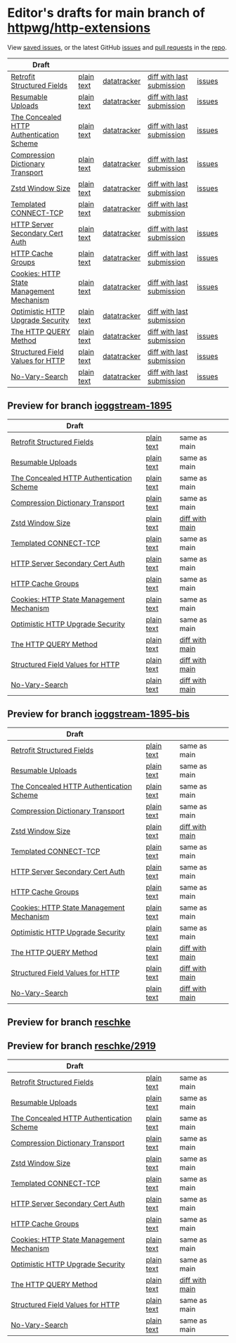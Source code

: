 # Editor's drafts for main branch of [httpwg/http-extensions](https://github.com/httpwg/http-extensions)

View [saved issues](issues.html), or the latest GitHub [issues](https://github.com/httpwg/http-extensions/issues) and [pull requests](https://github.com/httpwg/http-extensions/pulls) in the [repo](https://github.com/httpwg/http-extensions).

| Draft |     |     |     |     |     |
| ----- | --- | --- | --- | --- | --- |
| [Retrofit Structured Fields](./draft-ietf-httpbis-retrofit.html "Retrofit Structured Fields for HTTP (HTML)") | [plain text](./draft-ietf-httpbis-retrofit.txt "Retrofit Structured Fields for HTTP (Text)") | [datatracker](https://datatracker.ietf.org/doc/draft-ietf-httpbis-retrofit "Datatracker for draft-ietf-httpbis-retrofit") | [diff with last submission](https://author-tools.ietf.org/api/iddiff?doc_1=draft-ietf-httpbis-retrofit&url_2=https://httpwg.github.io/http-extensions/draft-ietf-httpbis-retrofit.txt) | [issues](https://github.com/httpwg/http-extensions/labels/retrofit) |
| [Resumable Uploads](./draft-ietf-httpbis-resumable-upload.html "Resumable Uploads for HTTP (HTML)") | [plain text](./draft-ietf-httpbis-resumable-upload.txt "Resumable Uploads for HTTP (Text)") | [datatracker](https://datatracker.ietf.org/doc/draft-ietf-httpbis-resumable-upload "Datatracker for draft-ietf-httpbis-resumable-upload") | [diff with last submission](https://author-tools.ietf.org/api/iddiff?doc_1=draft-ietf-httpbis-resumable-upload&url_2=https://httpwg.github.io/http-extensions/draft-ietf-httpbis-resumable-upload.txt) | [issues](https://github.com/httpwg/http-extensions/labels/resumable-upload) |
| [The Concealed HTTP Authentication Scheme](./draft-ietf-httpbis-unprompted-auth.html "The Concealed HTTP Authentication Scheme (HTML)") | [plain text](./draft-ietf-httpbis-unprompted-auth.txt "The Concealed HTTP Authentication Scheme (Text)") | [datatracker](https://datatracker.ietf.org/doc/draft-ietf-httpbis-unprompted-auth "Datatracker for draft-ietf-httpbis-unprompted-auth") | [diff with last submission](https://author-tools.ietf.org/api/iddiff?doc_1=draft-ietf-httpbis-unprompted-auth&url_2=https://httpwg.github.io/http-extensions/draft-ietf-httpbis-unprompted-auth.txt) | [issues](https://github.com/httpwg/http-extensions/labels/unprompted-auth) |
| [Compression Dictionary Transport](./draft-ietf-httpbis-compression-dictionary.html "Compression Dictionary Transport (HTML)") | [plain text](./draft-ietf-httpbis-compression-dictionary.txt "Compression Dictionary Transport (Text)") | [datatracker](https://datatracker.ietf.org/doc/draft-ietf-httpbis-compression-dictionary "Datatracker for draft-ietf-httpbis-compression-dictionary") | [diff with last submission](https://author-tools.ietf.org/api/iddiff?doc_1=draft-ietf-httpbis-compression-dictionary&url_2=https://httpwg.github.io/http-extensions/draft-ietf-httpbis-compression-dictionary.txt) | [issues](https://github.com/httpwg/http-extensions/labels/compression-dictionary) |
| [Zstd Window Size](./draft-ietf-httpbis-zstd-window-size.html "Window Sizing for Zstandard Content Encoding (HTML)") | [plain text](./draft-ietf-httpbis-zstd-window-size.txt "Window Sizing for Zstandard Content Encoding (Text)") | [datatracker](https://datatracker.ietf.org/doc/draft-ietf-httpbis-zstd-window-size "Datatracker for draft-ietf-httpbis-zstd-window-size") | [diff with last submission](https://author-tools.ietf.org/api/iddiff?doc_1=draft-ietf-httpbis-zstd-window-size&url_2=https://httpwg.github.io/http-extensions/draft-ietf-httpbis-zstd-window-size.txt) | [issues](https://github.com/httpwg/http-extensions/labels/zstd-window-size) |
| [Templated CONNECT-TCP](./draft-ietf-httpbis-connect-tcp.html "Template-Driven HTTP CONNECT Proxying for TCP (HTML)") | [plain text](./draft-ietf-httpbis-connect-tcp.txt "Template-Driven HTTP CONNECT Proxying for TCP (Text)") | [datatracker](https://datatracker.ietf.org/doc/draft-ietf-httpbis-connect-tcp "Datatracker for draft-ietf-httpbis-connect-tcp") | [diff with last submission](https://author-tools.ietf.org/api/iddiff?doc_1=draft-ietf-httpbis-connect-tcp&url_2=https://httpwg.github.io/http-extensions/draft-ietf-httpbis-connect-tcp.txt) |  |
| [HTTP Server Secondary Cert Auth](./draft-ietf-httpbis-secondary-server-certs.html "Secondary Certificate Authentication of HTTP Servers (HTML)") | [plain text](./draft-ietf-httpbis-secondary-server-certs.txt "Secondary Certificate Authentication of HTTP Servers (Text)") | [datatracker](https://datatracker.ietf.org/doc/draft-ietf-httpbis-secondary-server-certs "Datatracker for draft-ietf-httpbis-secondary-server-certs") | [diff with last submission](https://author-tools.ietf.org/api/iddiff?doc_1=draft-ietf-httpbis-secondary-server-certs&url_2=https://httpwg.github.io/http-extensions/draft-ietf-httpbis-secondary-server-certs.txt) | [issues](https://github.com/httpwg/http-extensions/labels/secondary-server-certs) |
| [HTTP Cache Groups](./draft-ietf-httpbis-cache-groups.html "HTTP Cache Groups (HTML)") | [plain text](./draft-ietf-httpbis-cache-groups.txt "HTTP Cache Groups (Text)") | [datatracker](https://datatracker.ietf.org/doc/draft-ietf-httpbis-cache-groups "Datatracker for draft-ietf-httpbis-cache-groups") | [diff with last submission](https://author-tools.ietf.org/api/iddiff?doc_1=draft-ietf-httpbis-cache-groups&url_2=https://httpwg.github.io/http-extensions/draft-ietf-httpbis-cache-groups.txt) | [issues](https://github.com/httpwg/http-extensions/labels/cache-groups) |
| [Cookies: HTTP State Management Mechanism](./draft-ietf-httpbis-rfc6265bis.html "Cookies: HTTP State Management Mechanism (HTML)") | [plain text](./draft-ietf-httpbis-rfc6265bis.txt "Cookies: HTTP State Management Mechanism (Text)") | [datatracker](https://datatracker.ietf.org/doc/draft-ietf-httpbis-rfc6265bis "Datatracker for draft-ietf-httpbis-rfc6265bis") | [diff with last submission](https://author-tools.ietf.org/api/iddiff?doc_1=draft-ietf-httpbis-rfc6265bis&url_2=https://httpwg.github.io/http-extensions/draft-ietf-httpbis-rfc6265bis.txt) | [issues](https://github.com/httpwg/http-extensions/labels/6265bis) |
| [Optimistic HTTP Upgrade Security](./draft-ietf-httpbis-optimistic-upgrade.html "Security Considerations for Optimistic Use of HTTP Upgrade (HTML)") | [plain text](./draft-ietf-httpbis-optimistic-upgrade.txt "Security Considerations for Optimistic Use of HTTP Upgrade (Text)") | [datatracker](https://datatracker.ietf.org/doc/draft-ietf-httpbis-optimistic-upgrade "Datatracker for draft-ietf-httpbis-optimistic-upgrade") | [diff with last submission](https://author-tools.ietf.org/api/iddiff?doc_1=draft-ietf-httpbis-optimistic-upgrade&url_2=https://httpwg.github.io/http-extensions/draft-ietf-httpbis-optimistic-upgrade.txt) |  |
| [The HTTP QUERY Method](./draft-ietf-httpbis-safe-method-w-body.html "The HTTP QUERY Method (HTML)") | [plain text](./draft-ietf-httpbis-safe-method-w-body.txt "The HTTP QUERY Method (Text)") | [datatracker](https://datatracker.ietf.org/doc/draft-ietf-httpbis-safe-method-w-body "Datatracker for draft-ietf-httpbis-safe-method-w-body") | [diff with last submission](https://author-tools.ietf.org/api/iddiff?doc_1=draft-ietf-httpbis-safe-method-w-body&url_2=https://httpwg.github.io/http-extensions/draft-ietf-httpbis-safe-method-w-body.txt) | [issues](https://github.com/httpwg/http-extensions/labels/query-method) |
| [Structured Field Values for HTTP](./draft-ietf-httpbis-sfbis.html "Structured Field Values for HTTP (HTML)") | [plain text](./draft-ietf-httpbis-sfbis.txt "Structured Field Values for HTTP (Text)") | [datatracker](https://datatracker.ietf.org/doc/draft-ietf-httpbis-sfbis "Datatracker for draft-ietf-httpbis-sfbis") | [diff with last submission](https://author-tools.ietf.org/api/iddiff?doc_1=draft-ietf-httpbis-sfbis&url_2=https://httpwg.github.io/http-extensions/draft-ietf-httpbis-sfbis.txt) | [issues](https://github.com/httpwg/http-extensions/labels/header-structure) |
| [No-Vary-Search](./draft-ietf-httpbis-no-vary-search.html "No-Vary-Search (HTML)") | [plain text](./draft-ietf-httpbis-no-vary-search.txt "No-Vary-Search (Text)") | [datatracker](https://datatracker.ietf.org/doc/draft-ietf-httpbis-no-vary-search "Datatracker for draft-ietf-httpbis-no-vary-search") | [diff with last submission](https://author-tools.ietf.org/api/iddiff?doc_1=draft-ietf-httpbis-no-vary-search&url_2=https://httpwg.github.io/http-extensions/draft-ietf-httpbis-no-vary-search.txt) | [issues](https://github.com/httpwg/http-extensions/labels/no-vary-search) |

## Preview for branch [ioggstream-1895](ioggstream-1895)

| Draft |     |     |     |
| ----- | --- | --- | --- |
| [Retrofit Structured Fields](ioggstream-1895/draft-ietf-httpbis-retrofit.html "Retrofit Structured Fields for HTTP (HTML)") | [plain text](ioggstream-1895/draft-ietf-httpbis-retrofit.txt "Retrofit Structured Fields for HTTP (Text)") | same as main |
| [Resumable Uploads](ioggstream-1895/draft-ietf-httpbis-resumable-upload.html "Resumable Uploads for HTTP (HTML)") | [plain text](ioggstream-1895/draft-ietf-httpbis-resumable-upload.txt "Resumable Uploads for HTTP (Text)") | same as main |
| [The Concealed HTTP Authentication Scheme](ioggstream-1895/draft-ietf-httpbis-unprompted-auth.html "The Concealed HTTP Authentication Scheme (HTML)") | [plain text](ioggstream-1895/draft-ietf-httpbis-unprompted-auth.txt "The Concealed HTTP Authentication Scheme (Text)") | same as main |
| [Compression Dictionary Transport](ioggstream-1895/draft-ietf-httpbis-compression-dictionary.html "Compression Dictionary Transport (HTML)") | [plain text](ioggstream-1895/draft-ietf-httpbis-compression-dictionary.txt "Compression Dictionary Transport (Text)") | same as main |
| [Zstd Window Size](ioggstream-1895/draft-ietf-httpbis-zstd-window-size.html "Window Sizing for Zstandard Content Encoding (HTML)") | [plain text](ioggstream-1895/draft-ietf-httpbis-zstd-window-size.txt "Window Sizing for Zstandard Content Encoding (Text)") | [diff with main](https://author-tools.ietf.org/api/iddiff?url_1=https://httpwg.github.io/http-extensions/draft-ietf-httpbis-zstd-window-size.txt&url_2=https://httpwg.github.io/http-extensions/ioggstream-1895/draft-ietf-httpbis-zstd-window-size.txt) |
| [Templated CONNECT-TCP](ioggstream-1895/draft-ietf-httpbis-connect-tcp.html "Template-Driven HTTP CONNECT Proxying for TCP (HTML)") | [plain text](ioggstream-1895/draft-ietf-httpbis-connect-tcp.txt "Template-Driven HTTP CONNECT Proxying for TCP (Text)") | same as main |
| [HTTP Server Secondary Cert Auth](ioggstream-1895/draft-ietf-httpbis-secondary-server-certs.html "Secondary Certificate Authentication of HTTP Servers (HTML)") | [plain text](ioggstream-1895/draft-ietf-httpbis-secondary-server-certs.txt "Secondary Certificate Authentication of HTTP Servers (Text)") | same as main |
| [HTTP Cache Groups](ioggstream-1895/draft-ietf-httpbis-cache-groups.html "HTTP Cache Groups (HTML)") | [plain text](ioggstream-1895/draft-ietf-httpbis-cache-groups.txt "HTTP Cache Groups (Text)") | same as main |
| [Cookies: HTTP State Management Mechanism](ioggstream-1895/draft-ietf-httpbis-rfc6265bis.html "Cookies: HTTP State Management Mechanism (HTML)") | [plain text](ioggstream-1895/draft-ietf-httpbis-rfc6265bis.txt "Cookies: HTTP State Management Mechanism (Text)") | same as main |
| [Optimistic HTTP Upgrade Security](ioggstream-1895/draft-ietf-httpbis-optimistic-upgrade.html "Security Considerations for Optimistic Use of HTTP Upgrade (HTML)") | [plain text](ioggstream-1895/draft-ietf-httpbis-optimistic-upgrade.txt "Security Considerations for Optimistic Use of HTTP Upgrade (Text)") | same as main |
| [The HTTP QUERY Method](ioggstream-1895/draft-ietf-httpbis-safe-method-w-body.html "The HTTP QUERY Method (HTML)") | [plain text](ioggstream-1895/draft-ietf-httpbis-safe-method-w-body.txt "The HTTP QUERY Method (Text)") | [diff with main](https://author-tools.ietf.org/api/iddiff?url_1=https://httpwg.github.io/http-extensions/draft-ietf-httpbis-safe-method-w-body.txt&url_2=https://httpwg.github.io/http-extensions/ioggstream-1895/draft-ietf-httpbis-safe-method-w-body.txt) |
| [Structured Field Values for HTTP](ioggstream-1895/draft-ietf-httpbis-sfbis.html "Structured Field Values for HTTP (HTML)") | [plain text](ioggstream-1895/draft-ietf-httpbis-sfbis.txt "Structured Field Values for HTTP (Text)") | [diff with main](https://author-tools.ietf.org/api/iddiff?url_1=https://httpwg.github.io/http-extensions/draft-ietf-httpbis-sfbis.txt&url_2=https://httpwg.github.io/http-extensions/ioggstream-1895/draft-ietf-httpbis-sfbis.txt) |
| [No-Vary-Search](ioggstream-1895/draft-ietf-httpbis-no-vary-search.html "No-Vary-Search (HTML)") | [plain text](ioggstream-1895/draft-ietf-httpbis-no-vary-search.txt "No-Vary-Search (Text)") | [diff with main](https://author-tools.ietf.org/api/iddiff?url_1=https://httpwg.github.io/http-extensions/draft-ietf-httpbis-no-vary-search.txt&url_2=https://httpwg.github.io/http-extensions/ioggstream-1895/draft-ietf-httpbis-no-vary-search.txt) |

## Preview for branch [ioggstream-1895-bis](ioggstream-1895-bis)

| Draft |     |     |     |
| ----- | --- | --- | --- |
| [Retrofit Structured Fields](ioggstream-1895-bis/draft-ietf-httpbis-retrofit.html "Retrofit Structured Fields for HTTP (HTML)") | [plain text](ioggstream-1895-bis/draft-ietf-httpbis-retrofit.txt "Retrofit Structured Fields for HTTP (Text)") | same as main |
| [Resumable Uploads](ioggstream-1895-bis/draft-ietf-httpbis-resumable-upload.html "Resumable Uploads for HTTP (HTML)") | [plain text](ioggstream-1895-bis/draft-ietf-httpbis-resumable-upload.txt "Resumable Uploads for HTTP (Text)") | same as main |
| [The Concealed HTTP Authentication Scheme](ioggstream-1895-bis/draft-ietf-httpbis-unprompted-auth.html "The Concealed HTTP Authentication Scheme (HTML)") | [plain text](ioggstream-1895-bis/draft-ietf-httpbis-unprompted-auth.txt "The Concealed HTTP Authentication Scheme (Text)") | same as main |
| [Compression Dictionary Transport](ioggstream-1895-bis/draft-ietf-httpbis-compression-dictionary.html "Compression Dictionary Transport (HTML)") | [plain text](ioggstream-1895-bis/draft-ietf-httpbis-compression-dictionary.txt "Compression Dictionary Transport (Text)") | same as main |
| [Zstd Window Size](ioggstream-1895-bis/draft-ietf-httpbis-zstd-window-size.html "Window Sizing for Zstandard Content Encoding (HTML)") | [plain text](ioggstream-1895-bis/draft-ietf-httpbis-zstd-window-size.txt "Window Sizing for Zstandard Content Encoding (Text)") | [diff with main](https://author-tools.ietf.org/api/iddiff?url_1=https://httpwg.github.io/http-extensions/draft-ietf-httpbis-zstd-window-size.txt&url_2=https://httpwg.github.io/http-extensions/ioggstream-1895-bis/draft-ietf-httpbis-zstd-window-size.txt) |
| [Templated CONNECT-TCP](ioggstream-1895-bis/draft-ietf-httpbis-connect-tcp.html "Template-Driven HTTP CONNECT Proxying for TCP (HTML)") | [plain text](ioggstream-1895-bis/draft-ietf-httpbis-connect-tcp.txt "Template-Driven HTTP CONNECT Proxying for TCP (Text)") | same as main |
| [HTTP Server Secondary Cert Auth](ioggstream-1895-bis/draft-ietf-httpbis-secondary-server-certs.html "Secondary Certificate Authentication of HTTP Servers (HTML)") | [plain text](ioggstream-1895-bis/draft-ietf-httpbis-secondary-server-certs.txt "Secondary Certificate Authentication of HTTP Servers (Text)") | same as main |
| [HTTP Cache Groups](ioggstream-1895-bis/draft-ietf-httpbis-cache-groups.html "HTTP Cache Groups (HTML)") | [plain text](ioggstream-1895-bis/draft-ietf-httpbis-cache-groups.txt "HTTP Cache Groups (Text)") | same as main |
| [Cookies: HTTP State Management Mechanism](ioggstream-1895-bis/draft-ietf-httpbis-rfc6265bis.html "Cookies: HTTP State Management Mechanism (HTML)") | [plain text](ioggstream-1895-bis/draft-ietf-httpbis-rfc6265bis.txt "Cookies: HTTP State Management Mechanism (Text)") | same as main |
| [Optimistic HTTP Upgrade Security](ioggstream-1895-bis/draft-ietf-httpbis-optimistic-upgrade.html "Security Considerations for Optimistic Use of HTTP Upgrade (HTML)") | [plain text](ioggstream-1895-bis/draft-ietf-httpbis-optimistic-upgrade.txt "Security Considerations for Optimistic Use of HTTP Upgrade (Text)") | same as main |
| [The HTTP QUERY Method](ioggstream-1895-bis/draft-ietf-httpbis-safe-method-w-body.html "The HTTP QUERY Method (HTML)") | [plain text](ioggstream-1895-bis/draft-ietf-httpbis-safe-method-w-body.txt "The HTTP QUERY Method (Text)") | [diff with main](https://author-tools.ietf.org/api/iddiff?url_1=https://httpwg.github.io/http-extensions/draft-ietf-httpbis-safe-method-w-body.txt&url_2=https://httpwg.github.io/http-extensions/ioggstream-1895-bis/draft-ietf-httpbis-safe-method-w-body.txt) |
| [Structured Field Values for HTTP](ioggstream-1895-bis/draft-ietf-httpbis-sfbis.html "Structured Field Values for HTTP (HTML)") | [plain text](ioggstream-1895-bis/draft-ietf-httpbis-sfbis.txt "Structured Field Values for HTTP (Text)") | [diff with main](https://author-tools.ietf.org/api/iddiff?url_1=https://httpwg.github.io/http-extensions/draft-ietf-httpbis-sfbis.txt&url_2=https://httpwg.github.io/http-extensions/ioggstream-1895-bis/draft-ietf-httpbis-sfbis.txt) |
| [No-Vary-Search](ioggstream-1895-bis/draft-ietf-httpbis-no-vary-search.html "No-Vary-Search (HTML)") | [plain text](ioggstream-1895-bis/draft-ietf-httpbis-no-vary-search.txt "No-Vary-Search (Text)") | [diff with main](https://author-tools.ietf.org/api/iddiff?url_1=https://httpwg.github.io/http-extensions/draft-ietf-httpbis-no-vary-search.txt&url_2=https://httpwg.github.io/http-extensions/ioggstream-1895-bis/draft-ietf-httpbis-no-vary-search.txt) |

## Preview for branch [reschke](reschke)

## Preview for branch [reschke/2919](reschke/2919)

| Draft |     |     |     |
| ----- | --- | --- | --- |
| [Retrofit Structured Fields](reschke/2919/draft-ietf-httpbis-retrofit.html "Retrofit Structured Fields for HTTP (HTML)") | [plain text](reschke/2919/draft-ietf-httpbis-retrofit.txt "Retrofit Structured Fields for HTTP (Text)") | same as main |
| [Resumable Uploads](reschke/2919/draft-ietf-httpbis-resumable-upload.html "Resumable Uploads for HTTP (HTML)") | [plain text](reschke/2919/draft-ietf-httpbis-resumable-upload.txt "Resumable Uploads for HTTP (Text)") | same as main |
| [The Concealed HTTP Authentication Scheme](reschke/2919/draft-ietf-httpbis-unprompted-auth.html "The Concealed HTTP Authentication Scheme (HTML)") | [plain text](reschke/2919/draft-ietf-httpbis-unprompted-auth.txt "The Concealed HTTP Authentication Scheme (Text)") | same as main |
| [Compression Dictionary Transport](reschke/2919/draft-ietf-httpbis-compression-dictionary.html "Compression Dictionary Transport (HTML)") | [plain text](reschke/2919/draft-ietf-httpbis-compression-dictionary.txt "Compression Dictionary Transport (Text)") | same as main |
| [Zstd Window Size](reschke/2919/draft-ietf-httpbis-zstd-window-size.html "Window Sizing for Zstandard Content Encoding (HTML)") | [plain text](reschke/2919/draft-ietf-httpbis-zstd-window-size.txt "Window Sizing for Zstandard Content Encoding (Text)") | same as main |
| [Templated CONNECT-TCP](reschke/2919/draft-ietf-httpbis-connect-tcp.html "Template-Driven HTTP CONNECT Proxying for TCP (HTML)") | [plain text](reschke/2919/draft-ietf-httpbis-connect-tcp.txt "Template-Driven HTTP CONNECT Proxying for TCP (Text)") | same as main |
| [HTTP Server Secondary Cert Auth](reschke/2919/draft-ietf-httpbis-secondary-server-certs.html "Secondary Certificate Authentication of HTTP Servers (HTML)") | [plain text](reschke/2919/draft-ietf-httpbis-secondary-server-certs.txt "Secondary Certificate Authentication of HTTP Servers (Text)") | same as main |
| [HTTP Cache Groups](reschke/2919/draft-ietf-httpbis-cache-groups.html "HTTP Cache Groups (HTML)") | [plain text](reschke/2919/draft-ietf-httpbis-cache-groups.txt "HTTP Cache Groups (Text)") | same as main |
| [Cookies: HTTP State Management Mechanism](reschke/2919/draft-ietf-httpbis-rfc6265bis.html "Cookies: HTTP State Management Mechanism (HTML)") | [plain text](reschke/2919/draft-ietf-httpbis-rfc6265bis.txt "Cookies: HTTP State Management Mechanism (Text)") | same as main |
| [Optimistic HTTP Upgrade Security](reschke/2919/draft-ietf-httpbis-optimistic-upgrade.html "Security Considerations for Optimistic Use of HTTP Upgrade (HTML)") | [plain text](reschke/2919/draft-ietf-httpbis-optimistic-upgrade.txt "Security Considerations for Optimistic Use of HTTP Upgrade (Text)") | same as main |
| [The HTTP QUERY Method](reschke/2919/draft-ietf-httpbis-safe-method-w-body.html "The HTTP QUERY Method (HTML)") | [plain text](reschke/2919/draft-ietf-httpbis-safe-method-w-body.txt "The HTTP QUERY Method (Text)") | [diff with main](https://author-tools.ietf.org/api/iddiff?url_1=https://httpwg.github.io/http-extensions/draft-ietf-httpbis-safe-method-w-body.txt&url_2=https://httpwg.github.io/http-extensions/reschke/2919/draft-ietf-httpbis-safe-method-w-body.txt) |
| [Structured Field Values for HTTP](reschke/2919/draft-ietf-httpbis-sfbis.html "Structured Field Values for HTTP (HTML)") | [plain text](reschke/2919/draft-ietf-httpbis-sfbis.txt "Structured Field Values for HTTP (Text)") | same as main |
| [No-Vary-Search](reschke/2919/draft-ietf-httpbis-no-vary-search.html "No-Vary-Search (HTML)") | [plain text](reschke/2919/draft-ietf-httpbis-no-vary-search.txt "No-Vary-Search (Text)") | same as main |

